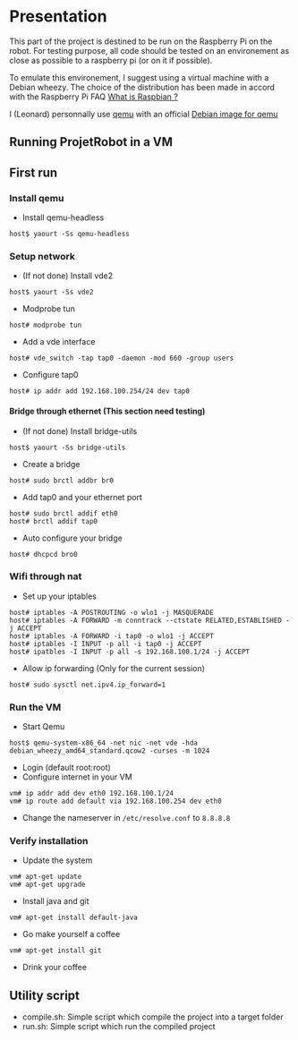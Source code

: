 # Presentation
This part of the project is destined to be run on the Raspberry Pi on the robot. For testing purpose, all code should be tested on an environement as close as possible to a raspberry pi (or on it if possible).

To emulate this environement, I suggest using a virtual machine with a Debian wheezy. The choice of the distribution has been made in accord with the Raspberry Pi FAQ [What is Raspbian ?](http://www.raspbian.org/RaspbianFAQ#What_is_Raspbian.3F)

I (Leonard) personnally use [qemu](http://wiki.qemu.org/Main_Page) with an official [Debian image for qemu](https://people.debian.org/~aurel32/qemu/amd64/debian_wheezy_amd64_standard.qcow2)

## Running ProjetRobot in a VM

## First run

### Install qemu
 - Install qemu-headless
 ```
 host$ yaourt -Ss qemu-headless
 ```
### Setup network
 - (If not done) Install vde2
 ```
 host$ yaourt -Ss vde2
 ```
 - Modprobe tun
 ```
 host# modprobe tun
 ```
 - Add a vde interface
 ```
 host# vde_switch -tap tap0 -daemon -mod 660 -group users
 ```
 - Configure tap0
 ```
 host# ip addr add 192.168.100.254/24 dev tap0
 ```
#### Bridge through ethernet (This section need testing)
 - (If not done) Install bridge-utils
 ```
 host$ yaourt -Ss bridge-utils
 ```
 - Create a bridge
 ```
 host# sudo brctl addbr br0
 ```
 - Add tap0 and your ethernet port
 ```
 host# sudo brctl addif eth0
 host# brctl addif tap0
 ```
 - Auto configure your bridge
 ```
 host# dhcpcd bro0
 ```
### Wifi through nat
 - Set up your iptables
 ```
 host# iptables -A POSTROUTING -o wlo1 -j MASQUERADE
 host# iptables -A FORWARD -m conntrack --ctstate RELATED,ESTABLISHED -j ACCEPT
 host# iptables -A FORWARD -i tap0 -o wlo1 -j ACCEPT
 host# iptables -I INPUT -p all -i tap0 -j ACCEPT
 host# ipatbles -I INPUT -p all -s 192.168.100.1/24 -j ACCEPT
 ```
 - Allow ip forwarding (Only for the current session)
 ```
 host# sudo sysctl net.ipv4.ip_forward=1
 ```

### Run the VM
 - Start Qemu
 ```
 host$ qemu-system-x86_64 -net nic -net vde -hda debian_wheezy_amd64_standard.qcow2 -curses -m 1024
 ```
 - Login (default root:root)
 - Configure internet in your VM
 ```
 vm# ip addr add dev eth0 192.168.100.1/24
 vm# ip route add default via 192.168.100.254 dev eth0
 ```
 - Change the nameserver in `/etc/resolve.conf` to `8.8.8.8`

### Verify installation
 - Update the system
 ```
 vm# apt-get update
 vm# apt-get upgrade
 ```
 - Install java and git
 ```
 vm# apt-get install default-java
 ```
 - Go make yourself a coffee
 ```
 vm# apt-get install git
 ```
 - Drink your coffee

## Utility script
 - compile.sh: Simple script which compile the project into a target folder
 - run.sh: Simple script which run the compiled project
